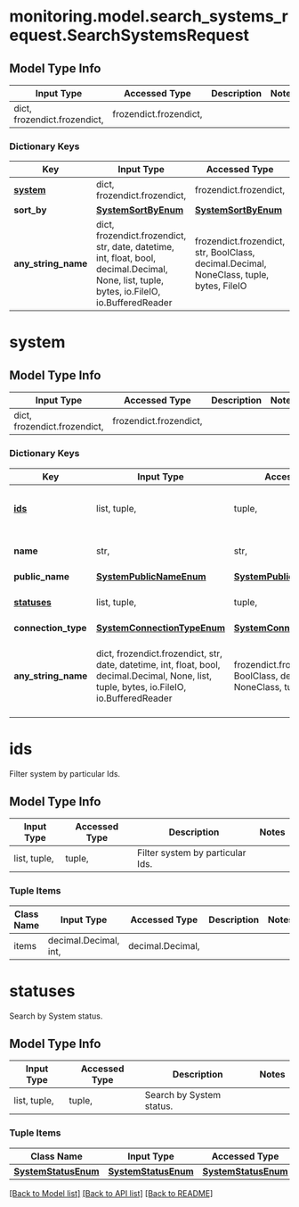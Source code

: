 # monitoring.model.search_systems_request.SearchSystemsRequest

## Model Type Info
Input Type | Accessed Type | Description | Notes
------------ | ------------- | ------------- | -------------
dict, frozendict.frozendict,  | frozendict.frozendict,  |  | 

### Dictionary Keys
Key | Input Type | Accessed Type | Description | Notes
------------ | ------------- | ------------- | ------------- | -------------
**[system](#system)** | dict, frozendict.frozendict,  | frozendict.frozendict,  |  | 
**sort_by** | [**SystemSortByEnum**](SystemSortByEnum.md) | [**SystemSortByEnum**](SystemSortByEnum.md) |  | [optional] 
**any_string_name** | dict, frozendict.frozendict, str, date, datetime, int, float, bool, decimal.Decimal, None, list, tuple, bytes, io.FileIO, io.BufferedReader | frozendict.frozendict, str, BoolClass, decimal.Decimal, NoneClass, tuple, bytes, FileIO | any string name can be used but the value must be the correct type | [optional]

# system

## Model Type Info
Input Type | Accessed Type | Description | Notes
------------ | ------------- | ------------- | -------------
dict, frozendict.frozendict,  | frozendict.frozendict,  |  | 

### Dictionary Keys
Key | Input Type | Accessed Type | Description | Notes
------------ | ------------- | ------------- | ------------- | -------------
**[ids](#ids)** | list, tuple,  | tuple,  | Filter system by particular Ids. | [optional] 
**name** | str,  | str,  | Search by name of the system. | [optional] 
**public_name** | [**SystemPublicNameEnum**](SystemPublicNameEnum.md) | [**SystemPublicNameEnum**](SystemPublicNameEnum.md) |  | [optional] 
**[statuses](#statuses)** | list, tuple,  | tuple,  | Search by System status. | [optional] 
**connection_type** | [**SystemConnectionTypeEnum**](SystemConnectionTypeEnum.md) | [**SystemConnectionTypeEnum**](SystemConnectionTypeEnum.md) |  | [optional] 
**any_string_name** | dict, frozendict.frozendict, str, date, datetime, int, float, bool, decimal.Decimal, None, list, tuple, bytes, io.FileIO, io.BufferedReader | frozendict.frozendict, str, BoolClass, decimal.Decimal, NoneClass, tuple, bytes, FileIO | any string name can be used but the value must be the correct type | [optional]

# ids

Filter system by particular Ids.

## Model Type Info
Input Type | Accessed Type | Description | Notes
------------ | ------------- | ------------- | -------------
list, tuple,  | tuple,  | Filter system by particular Ids. | 

### Tuple Items
Class Name | Input Type | Accessed Type | Description | Notes
------------- | ------------- | ------------- | ------------- | -------------
items | decimal.Decimal, int,  | decimal.Decimal,  |  | 

# statuses

Search by System status.

## Model Type Info
Input Type | Accessed Type | Description | Notes
------------ | ------------- | ------------- | -------------
list, tuple,  | tuple,  | Search by System status. | 

### Tuple Items
Class Name | Input Type | Accessed Type | Description | Notes
------------- | ------------- | ------------- | ------------- | -------------
[**SystemStatusEnum**](SystemStatusEnum.md) | [**SystemStatusEnum**](SystemStatusEnum.md) | [**SystemStatusEnum**](SystemStatusEnum.md) |  | 

[[Back to Model list]](../../README.md#documentation-for-models) [[Back to API list]](../../README.md#documentation-for-api-endpoints) [[Back to README]](../../README.md)

